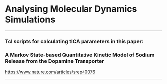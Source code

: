 
<HTML>

<H1>Analysing Molecular Dynamics Simulations
</H1>

<!-- <BODY BGCOLOR="FFFFFF"> -->

<!-- <CENTER><IMG SRC="clouds.jpg" ALIGN="BOTTOM"> </CENTER> -->

<HR>

<H3/>Tcl scripts for calculating tICA parameters in this paper:</H3>
<H3/>A Markov State-based Quantitative Kinetic Model of Sodium Release from the Dopamine Transporter</H3>
<a href="https://www.nature.com/articles/srep40076">https://www.nature.com/articles/srep40076</a>

<HR>

<!-- </BODY> -->

</HTML>

